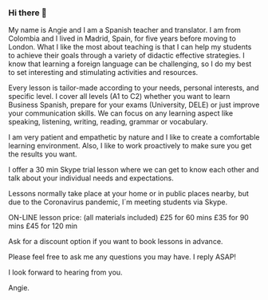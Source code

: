 ### Hi there 👋

My name is Angie and I am a Spanish teacher and translator. I am from Colombia and I lived in Madrid, Spain, for five years before moving to London. What I like the most about teaching is that I can help my students to achieve their goals through a variety of didactic effective strategies. I know that learning a foreign language can be challenging, so I do my best to set interesting and stimulating activities and resources. 

Every lesson is tailor-made according to your needs, personal interests, and specific level. I cover all levels (A1 to C2) whether you want to learn Business Spanish, prepare for your exams (University, DELE) or just improve your communication skills. We can focus on any learning aspect like speaking, listening, writing, reading, grammar or vocabulary.

I am very patient and empathetic by nature and I like to create a comfortable learning environment. Also, I like to work proactively to make sure you get the results you want. 

I offer a 30 min Skype trial lesson where we can get to know each other and talk about your individual needs and expectations.

Lessons normally take place at your home or in public places nearby, but due to the Coronavirus pandemic, I´m meeting students via Skype. 

ON-LINE lesson price: (all materials included)
£25 for 60 mins
£35 for 90 mins
£45 for 120 min

Ask for a discount option if you want to book lessons in advance. 

Please feel free to ask me any questions you may have. I reply ASAP!

I look forward to hearing from you. 

Angie. 
